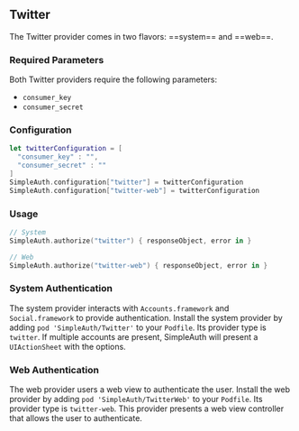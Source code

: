 ## Twitter

The Twitter provider comes in two flavors: ==system== and ==web==.

### Required Parameters

Both Twitter providers require the following parameters:

- `consumer_key`
- `consumer_secret`

### Configuration

```swift
let twitterConfiguration = [
  "consumer_key" : "",
  "consumer_secret" : ""
]
SimpleAuth.configuration["twitter"] = twitterConfiguration
SimpleAuth.configuration["twitter-web"] = twitterConfiguration
```

### Usage

```swift
// System
SimpleAuth.authorize("twitter") { responseObject, error in }

// Web
SimpleAuth.authorize("twitter-web") { responseObject, error in }
```

### System Authentication

The system provider interacts with `Accounts.framework` and `Social.framework` to provide authentication. Install the system provider by adding `pod 'SimpleAuth/Twitter'` to your `Podfile`. Its provider type is `twitter`. If multiple accounts are present, SimpleAuth will present a `UIActionSheet` with the options.

### Web Authentication

The web provider users a web view to authenticate the user. Install the web provider by adding `pod 'SimpleAuth/TwitterWeb'` to your `Podfile`. Its provider type is `twitter-web`. This provider presents a web view controller that allows the user to authenticate.
